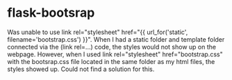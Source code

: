 # flask-bootsrap
 Was unable to use link rel="stylesheet" href="{{ url_for('static', filename='bootstrap.css') }}". 
 When I had a static folder and template folder connected via the (link rel=...) code, the styles would not show up on the webpage.
 However, when I used link rel="stylesheet" href="bootstrap.css" with the bootsrap.css file located in the same folder as my html files, the styles showed up.
 Could not find a solution for this.

